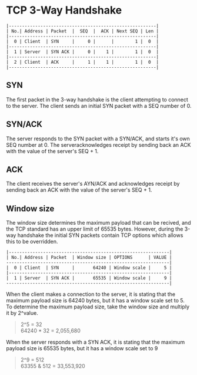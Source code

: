 # TCP 3-Way Handshake

```
|--------------------------------------------------------|
| No.| Address | Packet  |  SEQ  |  ACK | Next SEQ | Len |
|--------------------------------------------------------|
|  0 | Client  | SYN     |     0 |      |        1 |  0  |
|--------------------------------------------------------|
|  1 | Server  | SYN ACK |     0 |    1 |        1 |  0  |
|--------------------------------------------------------|
|  2 | Client  | ACK     |     1 |    1 |        1 |  0  |
|--------------------------------------------------------|
```

## SYN
The first packet in the 3-way handshake is the client attempting to connect to the server. The client sends an initial SYN packet with a SEQ number of 0.

## SYN/ACK
The server responds to the SYN packet with a SYN/ACK, and starts it's own SEQ number at 0. The serveracknowledges receipt by sending back an ACK with the value of the server's SEQ + 1.

## ACK
The client receives the server's AYN/ACK and acknowledges receipt by sending back an ACK with the value of the server's SEQ + 1.

## Window size
The window size determines the maximum payload that can be recived, and the TCP standard has an upper limit of 65535 bytes. However, during the 3-way handshake the initial SYN packets contain TCP options which allows this to be overridden.

```
|-------------------------------------------------------------|
| No.| Address | Packet  | Window size | OPTIONS      | VALUE |
--------------------------------------------------------------|
|  0 | Client  | SYN     |       64240 | Window scale |     5 |
|-------------------------------------------------------------|
|  1 | Server  | SYN ACK |       65535 | Window scale |     9 |
--------------------------------------------------------------|
```

When the client makes a connection to the server, it is stating that the maximum payload size is 64240 bytes, but it has a window scale set to 5. To determine the maximum payload size, take the window size and multiply it by 2^value.   
> 2^5 = 32   
> 64240 * 32 = 2,055,680 

When the server responds with a SYN ACK, it is stating that the maximum payload size is 65535 bytes, but it has a window scale set to 9
> 2^9 = 512   
> 63355 & 512 = 33,553,920

